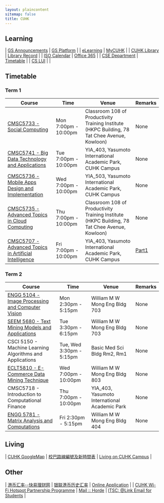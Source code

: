 ```yaml
---
layout: plaincontent
sitemap: false
title: CUHK
---
```


## Learning

| [GS Announcements](http://www2.cuhk.edu.hk/gss/genews.php) | [GS Platform](https://www.gradsch.cuhk.edu.hk/pgstudent/pgstud_main.aspx) |
| [eLearning](https://elearn.cuhk.edu.hk/) | [MyCUHK](https://portal.cuhk.edu.hk/psp/epprd/?cmd=login) |
| [CUHK Library](http://www.lib.cuhk.edu.hk/en) | [Library Record](https://library.cuhk.edu.hk/patroninfo~S15) |
| [ISO Calendar](http://www.iso.cuhk.edu.hk/english/publications/calendar/) | [Office 365](https://portal.office.com/Home) |
| [CSE Department](http://translate.itsc.cuhk.edu.hk/uniTS/www.cse.cuhk.edu.hk/v7/b5/index.html) | [Timetable](http://msc.cse.cuhk.edu.hk/en/corner/timetable.html) |
| [CS LUI](http://www.cse.cuhk.edu.hk/~cslui/) | |


## Timetable

### Term 1

| Course | Time | Venue | Remarks |
| --- | --- | --- | --- |
| [CMSC5733 - Social Computing](https://www.cse.cuhk.edu.hk/irwin.king/teaching/cmsc5733/2015) | Mon 7:00pm - 10:00pm | Classroom 108 of Productivity Training Institute (HKPC Building, 78 Tat Chee Avenue, Kowloon) | None |
| [CMSC5741 - Big Data Technology and Applications](https://wiki.cse.cuhk.edu.hk/user/cmsc5741/doku.php?id=home) | Tue 7:00pm - 10:00pm | YIA_403, Yasumoto International Academic Park, CUHK Campus | None |
| [CMSC5736 - Mobile Apps Design and Implementation](https://elearn.cuhk.edu.hk/) | Wed 7:00pm - 10:00pm | YIA_503, Yasumoto International Academic Park, CUHK Campus | None |
| [CMSC5735 - Advanced Topics in Cloud Computing](http://mobitec.ie.cuhk.edu.hk/cmsc5735/) | Thu 7:00pm - 10:00pm | Classroom 108 of Productivity Training Institute (HKPC Building, 78 Tat Chee Avenue, Kowloon) | None |
| [CMSC5707 - Advanced Topics in Artificial Intelligence](http://translate.itsc.cuhk.edu.hk/uniTS/projgw.cse.cuhk.edu.hk:2884/cmsc5707/) | Fri 7:00pm - 10:00pm | YIA_403, Yasumoto International Academic Park, CUHK Campus | [Part1](http://translate.itsc.cuhk.edu.hk/uniTS/www.cse.cuhk.edu.hk/~khwong/www2/cmsc5707/cmsc5707.html) |


### Term 2

| Course | Time | Venue | Remarks |
| --- | --- | --- | --- |
| [ENGG 5104 - Image Processing and Computer Vision](http://www.cse.cuhk.edu.hk/~engg5104/) | Mon 2:30pm - 5:15pm | William M W Mong Eng Bldg 703 | None |
| [SEEM 5680 - Text Mining Models and Applications](http://www1.se.cuhk.edu.hk/~seem5680/) | Tue 3:30pm - 6:15pm | William M W Mong Eng Bldg 703 | None |
| CSCI 5150 - Machine Learning Algorithms and Applications | Tue, Wed 3:30pm - 5:15pm | Basic Med Sci Bldg Rm2, Rm1 | None |
| [ECLT5810 - E-Commerce Data Mining Technique](http://www1.se.cuhk.edu.hk/~eclt5810/) | Wed 7:00pm - 10:00pm | William M W Mong Eng Bldg 803 | None |
| CMSC5718 - Introduction to Computational Finance | Thu 7:00pm - 10:00pm | YIA_403, Yasumoto International Academic Park | None |
| [ENGG 5781 - Matrix Analysis and Computations](http://www.ee.cuhk.edu.hk/~wkma/engg5781/) | Fri 2:30pm - 5:15pm | William M W Mong Eng Bldg 404 | None |


## Living

| [CUHK GoogleMap](https://www.google.com/maps/d/viewer?mid=zJYfOZySanr4.km5DyM4vSoRs) | [校巴路線編號及新時間表](http://www.cuhk.edu.hk/campus-transportation/chinese/campus-shuttle/plans-for-2012/new-bus-routes.html#current) | [Living on CUHK Campus](http://www.cuhk.edu.hk/english/campus/accommodation.html) |


## Other

| [港币汇率--快易理财网](http://www.kuaiyilicai.com/huilv/c-hkd.html) | [银联港币历史汇率](http://www.kuaiyilicai.com/huilv/d-unionpay-hkd.html) | [Online Application](https://www.gradsch.cuhk.edu.hk/OnlineApp/login.aspx) |
| [CUHK Wi-Fi Hotspot Partnership Programme](https://wifipartners.itsc.cuhk.edu.hk) | [Mail :: Horde](https://webmail.cse.cuhk.edu.hk/imp/) | [ITSC: @Link Email for Students](https://www.cuhk.edu.hk/itsc/o365/email.html) |


